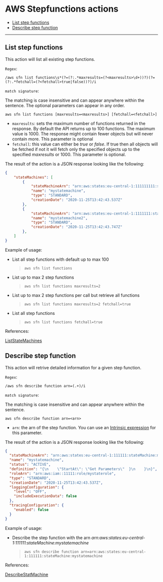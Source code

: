 # AWS Stepfunctions actions

- [List step functions](#list-step-functions)
- [Describe step function](#describe-step-function)

---

## List step functions

This action will list all existing step functions.

`Regex`:

```shell
/aws sfn list functions\s*(?=(?:.*maxresults=(?<maxresults>\d+))?)(?=(?:.*fetchall=(?<fetchall>true|false))?)/i
```

`match signature`:

The matching is case insensitive and can appear anywhere within the sentence. The optional parameters can appear in any order.

```shell
aws sfn list functions [maxresults=<maxresults>] [fetchall=<fetchall>]
```

- `maxresults`: sets the maximum number of functions returned in the response. By default the API returns up to 100 functions. The maximum value is 1000. The response might contain fewer objects but will never contain more. This parameter is optional
- `fetchall`:  this value can either be *true* or *false*. If true then all objects will be fetched if not it will fetch only the specified objects up to the specified *maxresults* or 1000. This parameter is optional.

The result of the action is a JSON response looking like the following:

```json
{
    "stateMachines": [
        {
            "stateMachineArn": "arn:aws:states:eu-central-1:111111111:stateMachine:mystatemachine",
            "name": "mystatemachine",
            "type": "STANDARD",
            "creationDate": "2020-11-25T13:42:43.537Z"
        },
        {
            "stateMachineArn": "arn:aws:states:eu-central-1:1111111:stateMachine:mystatemachine2",
            "name": "mystatemachine2",
            "type": "STANDARD",
            "creationDate": "2020-11-25T13:42:43.747Z"
        },
    ]
}
```

Example of usage:

- List all step functions with default up to max 100

    > `aws sfn list functions`

- List up to max 2 step functions 

    > `aws sfn list functions maxresults=2`

- List up to max 2 step functions per call but retrieve all functions

    > `aws sfn list functions maxresults=2 fetchall=true`

- List all step functions

    > `aws sfn list functions fetchall=true`

References:

[ListStateMachines](https://docs.aws.amazon.com/step-functions/latest/apireference/API_ListStateMachines.html)

## Describe step function

This action will retrive detailed information for a given step function.

`Regex`:

```shell
/aws sfn describe function arn=(.+)/i
```

`match signature`:

The matching is case insensitive and can appear anywhere within the sentence.

```shell
aws sfn describe function arn=<arn>
```

- `arn`: the arn of the step function. You can use an [Intrinsic expression](#intrinsic_expression.md) for this parameter.


The result of the action is a JSON response looking like the following:

```json
{
  "stateMachineArn": "arn:aws:states:eu-central-1:111111:stateMachine:mystatemachine",
  "name": "mystatemachine",
  "status": "ACTIVE",
  "definition": "{\n    \"StartAt\": \"Get Parameters\"  }\n    }\n}",
  "roleArn": "arn:aws:iam::11111:role/mystaterole",
  "type": "STANDARD",
  "creationDate": "2020-11-25T13:42:43.537Z",
  "loggingConfiguration": {
    "level": "OFF",
    "includeExecutionData": false
  },
  "tracingConfiguration": {
    "enabled": false
  }
}
```
Example of usage:

- Describe the step function with the arn *arn:aws:states:eu-central-1:111111:stateMachine:mystatemachine*

    > `aws sfn describe function arn=arn:aws:states:eu-central-1:111111:stateMachine:mystatemachine`

References:

[DescribeStatMachine](https://docs.aws.amazon.com/step-functions/latest/apireference/API_DescribeStateMachine.html)